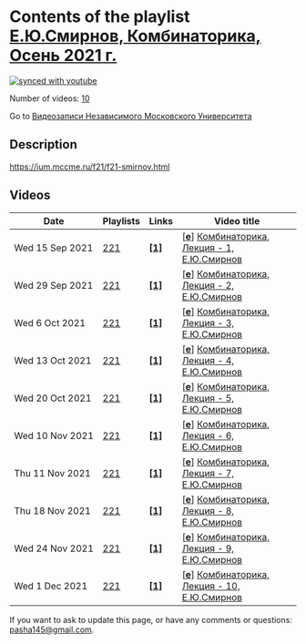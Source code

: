 # Contents of the playlist [Е.Ю.Смирнов, Комбинаторика, Осень 2021 г.](https://www.youtube.com/playlist?list=PLp9ABVh6_x4EneAmcDTYf__4wihelaX6a)

[![synced with youtube](https://img.shields.io/github/last-commit/mathphysschool/mathphysschool.github.io/autoupdate1?label=synced%20with%20youtube)](https://github.com/mathphysschool/mathphysschool.github.io/commits/autoupdate1)

Number of videos: [10](#videos)

Go to [Видеозаписи Независимого Московского Университета](../README.md)

## Description

<https://ium.mccme.ru/f21/f21-smirnov.html>

## Videos

|Date|Playlists|Links|Video title|
|---|---|---|---|
| Wed&nbsp;15&nbsp;Sep&nbsp;2021 | [221](../playlists/221 "Е.Ю.Смирнов, Комбинаторика, Осень 2021 г.") | [**[1]**](https://ium.mccme.ru/f21/f21-smirnov.html) | [[**e**](https://studio.youtube.com/video/N8Kc89oCtQg/edit "Edit")] [Комбинаторика, Лекция - 1, Е.Ю.Смирнов](https://www.youtube.com/watch?v=N8Kc89oCtQg&list=PLp9ABVh6_x4EneAmcDTYf__4wihelaX6a "https://ium.mccme.ru/f21/f21-smirnov.html") |
| Wed&nbsp;29&nbsp;Sep&nbsp;2021 | [221](../playlists/221 "Е.Ю.Смирнов, Комбинаторика, Осень 2021 г.") | [**[1]**](https://ium.mccme.ru/f21/f21-smirnov.html) | [[**e**](https://studio.youtube.com/video/OEBGNtHVJg4/edit "Edit")] [Комбинаторика, Лекция - 2, Е.Ю.Смирнов](https://www.youtube.com/watch?v=OEBGNtHVJg4&list=PLp9ABVh6_x4EneAmcDTYf__4wihelaX6a "https://ium.mccme.ru/f21/f21-smirnov.html") |
| Wed&nbsp;6&nbsp;Oct&nbsp;2021 | [221](../playlists/221 "Е.Ю.Смирнов, Комбинаторика, Осень 2021 г.") | [**[1]**](https://ium.mccme.ru/f21/f21-smirnov.html) | [[**e**](https://studio.youtube.com/video/wM8mqKqzzjQ/edit "Edit")] [Комбинаторика, Лекция - 3, Е.Ю.Смирнов](https://www.youtube.com/watch?v=wM8mqKqzzjQ&list=PLp9ABVh6_x4EneAmcDTYf__4wihelaX6a "https://ium.mccme.ru/f21/f21-smirnov.html") |
| Wed&nbsp;13&nbsp;Oct&nbsp;2021 | [221](../playlists/221 "Е.Ю.Смирнов, Комбинаторика, Осень 2021 г.") | [**[1]**](https://ium.mccme.ru/f21/f21-smirnov.html) | [[**e**](https://studio.youtube.com/video/tC0zqcZG5gA/edit "Edit")] [Комбинаторика, Лекция - 4, Е.Ю.Смирнов](https://www.youtube.com/watch?v=tC0zqcZG5gA&list=PLp9ABVh6_x4EneAmcDTYf__4wihelaX6a "https://ium.mccme.ru/f21/f21-smirnov.html") |
| Wed&nbsp;20&nbsp;Oct&nbsp;2021 | [221](../playlists/221 "Е.Ю.Смирнов, Комбинаторика, Осень 2021 г.") | [**[1]**](https://ium.mccme.ru/f21/f21-smirnov.html) | [[**e**](https://studio.youtube.com/video/qtUF60mZqzg/edit "Edit")] [Комбинаторика, Лекция - 5, Е.Ю.Смирнов](https://www.youtube.com/watch?v=qtUF60mZqzg&list=PLp9ABVh6_x4EneAmcDTYf__4wihelaX6a "https://ium.mccme.ru/f21/f21-smirnov.html") |
| Wed&nbsp;10&nbsp;Nov&nbsp;2021 | [221](../playlists/221 "Е.Ю.Смирнов, Комбинаторика, Осень 2021 г.") | [**[1]**](https://ium.mccme.ru/f21/f21-smirnov.html) | [[**e**](https://studio.youtube.com/video/3rojl1mF28A/edit "Edit")] [Комбинаторика, Лекция - 6, Е.Ю.Смирнов](https://www.youtube.com/watch?v=3rojl1mF28A&list=PLp9ABVh6_x4EneAmcDTYf__4wihelaX6a "https://ium.mccme.ru/f21/f21-smirnov.html") |
| Thu&nbsp;11&nbsp;Nov&nbsp;2021 | [221](../playlists/221 "Е.Ю.Смирнов, Комбинаторика, Осень 2021 г.") | [**[1]**](https://ium.mccme.ru/f21/f21-smirnov.html) | [[**e**](https://studio.youtube.com/video/4GB9--M-d4g/edit "Edit")] [Комбинаторика, Лекция - 7, Е.Ю.Смирнов](https://www.youtube.com/watch?v=4GB9--M-d4g&list=PLp9ABVh6_x4EneAmcDTYf__4wihelaX6a "https://ium.mccme.ru/f21/f21-smirnov.html") |
| Thu&nbsp;18&nbsp;Nov&nbsp;2021 | [221](../playlists/221 "Е.Ю.Смирнов, Комбинаторика, Осень 2021 г.") | [**[1]**](https://ium.mccme.ru/f21/f21-smirnov.html) | [[**e**](https://studio.youtube.com/video/Cb9vYX-8voM/edit "Edit")] [Комбинаторика, Лекция - 8, Е.Ю.Смирнов](https://www.youtube.com/watch?v=Cb9vYX-8voM&list=PLp9ABVh6_x4EneAmcDTYf__4wihelaX6a "https://ium.mccme.ru/f21/f21-smirnov.html") |
| Wed&nbsp;24&nbsp;Nov&nbsp;2021 | [221](../playlists/221 "Е.Ю.Смирнов, Комбинаторика, Осень 2021 г.") | [**[1]**](https://ium.mccme.ru/f21/f21-smirnov.html) | [[**e**](https://studio.youtube.com/video/wFnlGtlJxAE/edit "Edit")] [Комбинаторика, Лекция - 9, Е.Ю.Смирнов](https://www.youtube.com/watch?v=wFnlGtlJxAE&list=PLp9ABVh6_x4EneAmcDTYf__4wihelaX6a "https://ium.mccme.ru/f21/f21-smirnov.html") |
| Wed&nbsp;1&nbsp;Dec&nbsp;2021 | [221](../playlists/221 "Е.Ю.Смирнов, Комбинаторика, Осень 2021 г.") | [**[1]**](https://ium.mccme.ru/f21/f21-smirnov.html) | [[**e**](https://studio.youtube.com/video/qw9EthAASnM/edit "Edit")] [Комбинаторика, Лекция - 10, Е.Ю.Смирнов](https://www.youtube.com/watch?v=qw9EthAASnM&list=PLp9ABVh6_x4EneAmcDTYf__4wihelaX6a "https://ium.mccme.ru/f21/f21-smirnov.html") |


 If you want to ask to update this page, or have any comments or questions: <pasha145@gmail.com>.